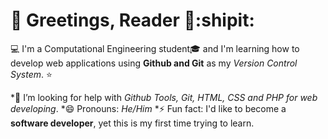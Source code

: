 # :volcano: Greetings, Reader 👋:shipit:

:computer: I'm a Computational Engineering student:mortar_board: and I'm learning how to develop web applications using **Github and Git** as my *Version Control System*. :star:

*🤔 I’m looking for help with *Github Tools, Git, HTML, CSS and PHP for web developing*.
*😄 Pronouns: *He/Him*
*⚡ Fun fact: I'd like to become a **software developer**, yet this is my first time trying to learn.
